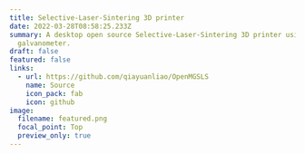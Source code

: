 ```yaml
---
title: Selective‑Laser‑Sintering 3D printer
date: 2022-03-28T08:58:25.233Z
summary: A desktop open source Selective‑Laser‑Sintering 3D printer using mirror
  galvanometer.
draft: false
featured: false
links:
  - url: https://github.com/qiayuanliao/OpenMGSLS
    name: Source
    icon_pack: fab
    icon: github
image:
  filename: featured.png
  focal_point: Top
  preview_only: true
---
```

